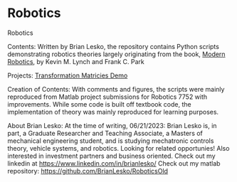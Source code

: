 # Robotics
Robotics

Contents: Written by Brian Lesko, the repository contains Python scripts demonstrating robotics theories largely originating from the book, [Modern Robotics](http://modernrobotics.org/), by Kevin M. Lynch and Frank C. Park

Projects: 
[Transformation Matricies Demo](https://robotics-transformation.streamlit.app) 


Creation of Contents: With comments and figures, the scripts were mainly reproduced from Matlab project submissions for Robotics 7752 with improvements. While some code is built off textbook code, the implementation of theory was mainly reproduced for learning purposes.

About Brian Lesko: At the time of writing, 06/21/2023: Brian Lesko is, in part, a Graduate Researcher and Teaching Associate, a Masters of mechanical engineering student, and is studying mechatronic controls theory, vehicle systems, and robotics. Looking for related opportunies!
Also interested in investment partners and business oriented. Check out my linkedin at https://www.linkedin.com/in/brianlesko/ 
Check out my matlab repository: https://github.com/BrianLesko/RoboticsOld 



